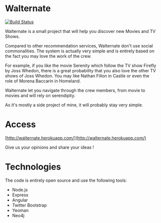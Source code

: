 Walternate
==========

[![Build Status](https://travis-ci.org/[athieriot]/[walternate].png)](https://travis-ci.org/[athieriot]/[walternate])

Walternate is a small project that will help you discover new Movies and TV Shows.

Compared to other recommendation services, Walternate don't use social commonalities.
The system is actually very simple and is entirely based on the fact you may love the work of the crew.

For example, if you like the movie Serenity which follow the TV show Firefly by Joss Whedon, there is a great probability that you also love the other TV shows of Joss Whedon. 
You may like Nathan Fillon in Castle or even the role of Morena Baccarin in Homeland.

Walternate let you navigate through the crew members, from movie to movies and will rely on serendipity.

As it's mostly a side project of mine, it will probably stay very simple.

Access
======

[http://walternate.herokuapp.com/](http://walternate.herokuapp.com/)

Give us your opinions and share your ideas !

Technologies
============

The code is entirely open source and use the following tools:

- Node.js
- Express
- Angular
- Twitter Bootstrap
- Yeoman
- Neo4j
